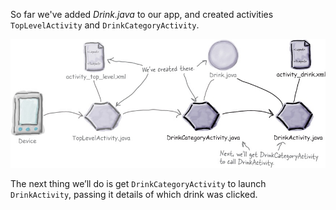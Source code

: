 So far we've added *Drink.java* to our app, and created activities `TopLevelActivity` and `DrinkCategoryActivity`.

![](.guides/img/45.png)

The next thing we’ll do is get `DrinkCategoryActivity` to launch `DrinkActivity`, passing it details of which drink was clicked.

